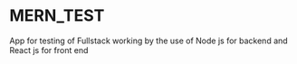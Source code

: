# MERN_TEST 
App for testing of Fullstack working by the use of Node js for backend and React js for front end 
